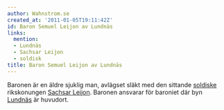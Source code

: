 ```yaml
---
author: Wahnstrom.se
created_at: '2011-01-05T19:11:42Z'
id: Baron Semuel Leijon av Lundnäs
links:
  mention:
  - Lundnäs
  - Sachsar Leijon
  - soldisk
title: Baron Semuel Leijon av Lundnäs
---
```


Baronen är en äldre sjuklig man, avlägset släkt med den sittande [soldiske] rikskonungen [Sachsar
Leijon]. Baronen ansvarar för baroniet där byn [Lundnäs] är huvudort.

  [soldiske]: soldisk
  [Sachsar Leijon]: Sachsar_Leijon
  [Lundnäs]: Lundnäs
